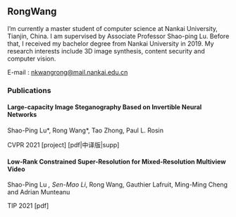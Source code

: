 ## RongWang

I’m currently a master student of computer science at Nankai University, Tianjin, China. I am supervised by Associate Professor Shao-ping Lu. Before that, I received my bachelor degree from Nankai University in 2019. My research interests include 3D image synthesis, content security and computer vision. 

E-mail : nkwangrong@mail.nankai.edu.cn


### Publications

#### Large-capacity Image Steganography Based on Invertible Neural Networks
Shao-Ping Lu*, Rong Wang*, Tao Zhong, Paul L. Rosin

CVPR 2021 [project] [pdf|中译版|supp]


#### Low-Rank Constrained Super-Resolution for Mixed-Resolution Multiview Video
Shao-Ping Lu *, Sen-Mao Li*, Rong Wang, Gauthier Lafruit, Ming-Ming Cheng and Adrian Munteanu

TIP 2021 [pdf] 



